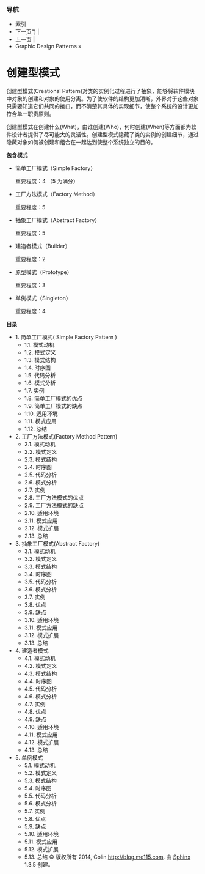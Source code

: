 ### 导航

*   索引
*   下一页") |
*   上一页 |
*   Graphic Design Patterns »

 # 创建型模式

创建型模式(Creational Pattern)对类的实例化过程进行了抽象，能够将软件模块中对象的创建和对象的使用分离。为了使软件的结构更加清晰，外界对于这些对象只需要知道它们共同的接口，而不清楚其具体的实现细节，使整个系统的设计更加符合单一职责原则。

创建型模式在创建什么(What)，由谁创建(Who)，何时创建(When)等方面都为软件设计者提供了尽可能大的灵活性。创建型模式隐藏了类的实例的创建细节，通过隐藏对象如何被创建和组合在一起达到使整个系统独立的目的。

**包含模式**

*   简单工厂模式（Simple Factory）

    重要程度：4 （5 为满分）

*   工厂方法模式（Factory Method）

    重要程度：5

*   抽象工厂模式（Abstract Factory）

    重要程度：5

*   建造者模式（Builder）

    重要程度：2

*   原型模式（Prototype）

    重要程度：3

*   单例模式（Singleton）

    重要程度：4

**目录**

*   1\. 简单工厂模式( Simple Factory Pattern )
    *   1.1\. 模式动机
    *   1.2\. 模式定义
    *   1.3\. 模式结构
    *   1.4\. 时序图
    *   1.5\. 代码分析
    *   1.6\. 模式分析
    *   1.7\. 实例
    *   1.8\. 简单工厂模式的优点
    *   1.9\. 简单工厂模式的缺点
    *   1.10\. 适用环境
    *   1.11\. 模式应用
    *   1.12\. 总结
*   2\. 工厂方法模式(Factory Method Pattern)
    *   2.1\. 模式动机
    *   2.2\. 模式定义
    *   2.3\. 模式结构
    *   2.4\. 时序图
    *   2.5\. 代码分析
    *   2.6\. 模式分析
    *   2.7\. 实例
    *   2.8\. 工厂方法模式的优点
    *   2.9\. 工厂方法模式的缺点
    *   2.10\. 适用环境
    *   2.11\. 模式应用
    *   2.12\. 模式扩展
    *   2.13\. 总结
*   3\. 抽象工厂模式(Abstract Factory)
    *   3.1\. 模式动机
    *   3.2\. 模式定义
    *   3.3\. 模式结构
    *   3.4\. 时序图
    *   3.5\. 代码分析
    *   3.6\. 模式分析
    *   3.7\. 实例
    *   3.8\. 优点
    *   3.9\. 缺点
    *   3.10\. 适用环境
    *   3.11\. 模式应用
    *   3.12\. 模式扩展
    *   3.13\. 总结
*   4\. 建造者模式
    *   4.1\. 模式动机
    *   4.2\. 模式定义
    *   4.3\. 模式结构
    *   4.4\. 时序图
    *   4.5\. 代码分析
    *   4.6\. 模式分析
    *   4.7\. 实例
    *   4.8\. 优点
    *   4.9\. 缺点
    *   4.10\. 适用环境
    *   4.11\. 模式应用
    *   4.12\. 模式扩展
    *   4.13\. 总结
*   5\. 单例模式
    *   5.1\. 模式动机
    *   5.2\. 模式定义
    *   5.3\. 模式结构
    *   5.4\. 时序图
    *   5.5\. 代码分析
    *   5.6\. 模式分析
    *   5.7\. 实例
    *   5.8\. 优点
    *   5.9\. 缺点
    *   5.10\. 适用环境
    *   5.11\. 模式应用
    *   5.12\. 模式扩展
    *   5.13\. 总结 © 版权所有 2014, Colin http://blog.me115.com. 由 [Sphinx](http://sphinx-doc.org/) 1.3.5 创建。